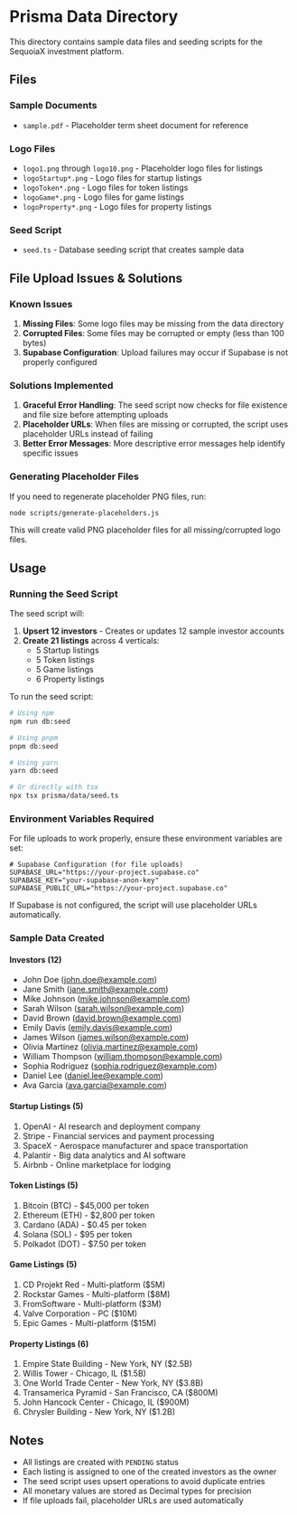 # Prisma Data Directory

This directory contains sample data files and seeding scripts for the SequoiaX investment platform.

## Files

### Sample Documents
- `sample.pdf` - Placeholder term sheet document for reference

### Logo Files
- `logo1.png` through `logo10.png` - Placeholder logo files for listings
- `logoStartup*.png` - Logo files for startup listings
- `logoToken*.png` - Logo files for token listings  
- `logoGame*.png` - Logo files for game listings
- `logoProperty*.png` - Logo files for property listings

### Seed Script
- `seed.ts` - Database seeding script that creates sample data

## File Upload Issues & Solutions

### Known Issues
1. **Missing Files**: Some logo files may be missing from the data directory
2. **Corrupted Files**: Some files may be corrupted or empty (less than 100 bytes)
3. **Supabase Configuration**: Upload failures may occur if Supabase is not properly configured

### Solutions Implemented
1. **Graceful Error Handling**: The seed script now checks for file existence and file size before attempting uploads
2. **Placeholder URLs**: When files are missing or corrupted, the script uses placeholder URLs instead of failing
3. **Better Error Messages**: More descriptive error messages help identify specific issues

### Generating Placeholder Files
If you need to regenerate placeholder PNG files, run:

```bash
node scripts/generate-placeholders.js
```

This will create valid PNG placeholder files for all missing/corrupted logo files.

## Usage

### Running the Seed Script

The seed script will:
1. **Upsert 12 investors** - Creates or updates 12 sample investor accounts
2. **Create 21 listings** across 4 verticals:
   - 5 Startup listings
   - 5 Token listings  
   - 5 Game listings
   - 6 Property listings

To run the seed script:

```bash
# Using npm
npm run db:seed

# Using pnpm
pnpm db:seed

# Using yarn
yarn db:seed

# Or directly with tsx
npx tsx prisma/data/seed.ts
```

### Environment Variables Required
For file uploads to work properly, ensure these environment variables are set:

```env
# Supabase Configuration (for file uploads)
SUPABASE_URL="https://your-project.supabase.co"
SUPABASE_KEY="your-supabase-anon-key"
SUPABASE_PUBLIC_URL="https://your-project.supabase.co"
```

If Supabase is not configured, the script will use placeholder URLs automatically.

### Sample Data Created

#### Investors (12)
- John Doe (john.doe@example.com)
- Jane Smith (jane.smith@example.com)
- Mike Johnson (mike.johnson@example.com)
- Sarah Wilson (sarah.wilson@example.com)
- David Brown (david.brown@example.com)
- Emily Davis (emily.davis@example.com)
- James Wilson (james.wilson@example.com)
- Olivia Martinez (olivia.martinez@example.com)
- William Thompson (william.thompson@example.com)
- Sophia Rodriguez (sophia.rodriguez@example.com)
- Daniel Lee (daniel.lee@example.com)
- Ava Garcia (ava.garcia@example.com)

#### Startup Listings (5)
1. OpenAI - AI research and deployment company
2. Stripe - Financial services and payment processing
3. SpaceX - Aerospace manufacturer and space transportation
4. Palantir - Big data analytics and AI software
5. Airbnb - Online marketplace for lodging

#### Token Listings (5)
1. Bitcoin (BTC) - $45,000 per token
2. Ethereum (ETH) - $2,800 per token
3. Cardano (ADA) - $0.45 per token
4. Solana (SOL) - $95 per token
5. Polkadot (DOT) - $7.50 per token

#### Game Listings (5)
1. CD Projekt Red - Multi-platform ($5M)
2. Rockstar Games - Multi-platform ($8M)
3. FromSoftware - Multi-platform ($3M)
4. Valve Corporation - PC ($10M)
5. Epic Games - Multi-platform ($15M)

#### Property Listings (6)
1. Empire State Building - New York, NY ($2.5B)
2. Willis Tower - Chicago, IL ($1.5B)
3. One World Trade Center - New York, NY ($3.8B)
4. Transamerica Pyramid - San Francisco, CA ($800M)
5. John Hancock Center - Chicago, IL ($900M)
6. Chrysler Building - New York, NY ($1.2B)

## Notes

- All listings are created with `PENDING` status
- Each listing is assigned to one of the created investors as the owner
- The seed script uses upsert operations to avoid duplicate entries
- All monetary values are stored as Decimal types for precision
- If file uploads fail, placeholder URLs are used automatically 